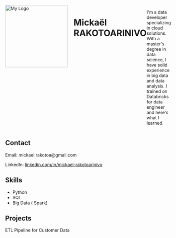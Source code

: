 <div style="display: flex;">
    <img src="/images/PDP.png" alt="My Logo" width="200" style="margin-right: 20px;"> 
    <h1>Mickaël RAKOTOARINIVO</h1>
  <p>I'm a data developer specializing in cloud solutions. With a master's degree in data science, I have solid experience in big data and data analysis. I trained on Databricks for data engineer and here's what I learned.</p>
</div>
<body>
    <div class="container">
        <h2>Contact</h2>
        <p>Email: mickael.rakotoa@gmail.com</p>
        <p>LinkedIn: <a href="www.linkedin.com/in/mickael-rakotoarinivo">linkedin.com/in/mickael-rakotoarinivo</a></p>
        <h2>Skills</h2>
        <ul>
            <li>Python</li>
            <li>SQL</li>
            <li>Big Data ( Spark)</li>
        </ul>
        <h2>Projects</h2>
        <p>ETL Pipeline for Customer Data</p>
    </div>
</body>
</html>
